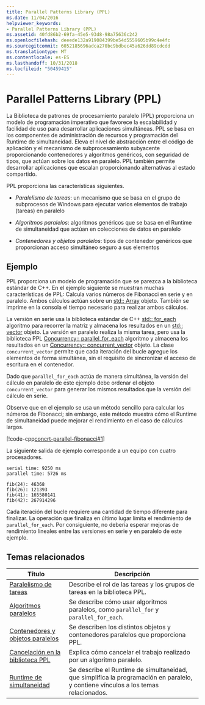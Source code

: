 ```yaml
---
title: Parallel Patterns Library (PPL)
ms.date: 11/04/2016
helpviewer_keywords:
- Parallel Patterns Library (PPL)
ms.assetid: 40fd86b2-69fa-45e5-93d8-98a75636c242
ms.openlocfilehash: deeede132a919084399be54d5559605b99c4e4fc
ms.sourcegitcommit: 6052185696adca270bc9bdbec45a626dd89cdcdd
ms.translationtype: MT
ms.contentlocale: es-ES
ms.lasthandoff: 10/31/2018
ms.locfileid: "50459415"
---
```

# <a name="parallel-patterns-library-ppl"></a>Parallel Patterns Library (PPL)

La Biblioteca de patrones de procesamiento paralelo (PPL) proporciona un modelo de programación imperativo que favorece la escalabilidad y facilidad de uso para desarrollar aplicaciones simultáneas. PPL se basa en los componentes de administración de recursos y programación del Runtime de simultaneidad. Eleva el nivel de abstracción entre el código de aplicación y el mecanismo de subprocesamiento subyacente proporcionando contenedores y algoritmos genéricos, con seguridad de tipos, que actúan sobre los datos en paralelo. PPL también permite desarrollar aplicaciones que escalan proporcionando alternativas al estado compartido.

PPL proporciona las características siguientes.

- *Paralelismo de tareas*: un mecanismo que se basa en el grupo de subprocesos de Windows para ejecutar varios elementos de trabajo (tareas) en paralelo

- *Algoritmos paralelos*: algoritmos genéricos que se basa en el Runtime de simultaneidad que actúan en colecciones de datos en paralelo

- *Contenedores y objetos paralelos*: tipos de contenedor genéricos que proporcionan acceso simultáneo seguro a sus elementos

## <a name="example"></a>Ejemplo

PPL proporciona un modelo de programación que se parezca a la biblioteca estándar de C++. En el ejemplo siguiente se muestran muchas características de PPL: Calcula varios números de Fibonacci en serie y en paralelo. Ambos cálculos actúan sobre un [std:: Array](../../standard-library/array-class-stl.md) objeto. También se imprime en la consola el tiempo necesario para realizar ambos cálculos.

La versión en serie usa la biblioteca estándar de C++ [std:: for_each](../../standard-library/algorithm-functions.md#for_each) algoritmo para recorrer la matriz y almacena los resultados en un [std:: vector](../../standard-library/vector-class.md) objeto. La versión en paralelo realiza la misma tarea, pero usa la biblioteca PPL [Concurrency:: parallel_for_each](reference/concurrency-namespace-functions.md#parallel_for_each) algoritmo y almacena los resultados en un [Concurrency:: concurrent_vector](../../parallel/concrt/reference/concurrent-vector-class.md) objeto. La clase `concurrent_vector` permite que cada iteración del bucle agregue los elementos de forma simultánea, sin el requisito de sincronizar el acceso de escritura en el contenedor.

Dado que `parallel_for_each` actúa de manera simultánea, la versión del cálculo en paralelo de este ejemplo debe ordenar el objeto `concurrent_vector` para generar los mismos resultados que la versión del cálculo en serie.

Observe que en el ejemplo se usa un método sencillo para calcular los números de Fibonacci; sin embargo, este método muestra cómo el Runtime de simultaneidad puede mejorar el rendimiento en el caso de cálculos largos.

[!code-cpp[concrt-parallel-fibonacci#1](../../parallel/concrt/codesnippet/cpp/parallel-patterns-library-ppl_1.cpp)]

La siguiente salida de ejemplo corresponde a un equipo con cuatro procesadores.

```Output
serial time: 9250 ms
parallel time: 5726 ms

fib(24): 46368
fib(26): 121393
fib(41): 165580141
fib(42): 267914296
```

Cada iteración del bucle requiere una cantidad de tiempo diferente para finalizar. La operación que finaliza en último lugar limita el rendimiento de `parallel_for_each`. Por consiguiente, no debería esperar mejoras de rendimiento lineales entre las versiones en serie y en paralelo de este ejemplo.

## <a name="related-topics"></a>Temas relacionados

|Título|Descripción|
|-----------|-----------------|
|[Paralelismo de tareas](../../parallel/concrt/task-parallelism-concurrency-runtime.md)|Describe el rol de las tareas y los grupos de tareas en la biblioteca PPL.|
|[Algoritmos paralelos](../../parallel/concrt/parallel-algorithms.md)|Se describe cómo usar algoritmos paralelos, como `parallel_for` y `parallel_for_each`.|
|[Contenedores y objetos paralelos](../../parallel/concrt/parallel-containers-and-objects.md)|Se describen los distintos objetos y contenedores paralelos que proporciona PPL.|
|[Cancelación en la biblioteca PPL](cancellation-in-the-ppl.md)|Explica cómo cancelar el trabajo realizado por un algoritmo paralelo.|
|[Runtime de simultaneidad](../../parallel/concrt/concurrency-runtime.md)|Se describe el Runtime de simultaneidad, que simplifica la programación en paralelo, y contiene vínculos a los temas relacionados.|

